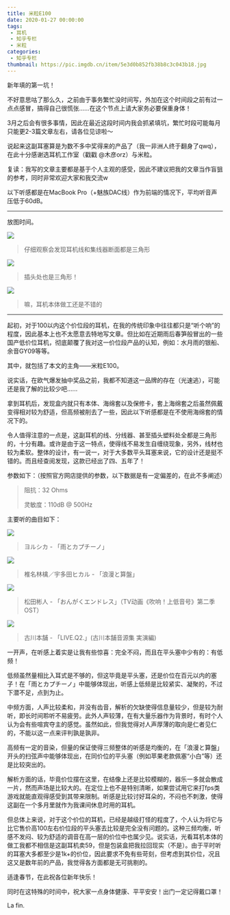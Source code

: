 ```yaml
---
title: 米粒E100
date: 2020-01-27 00:00:00
tags: 
 - 耳机
 - 知乎专栏
 - 米粒
categories:
 - 知乎专栏
thumbnail: https://pic.imgdb.cn/item/5e3d0b852fb38b8c3c043b18.jpg
---
```


新年填的第一坑！

<!--more-->

不好意思咕了那么久，之前由于事务繁忙没时间写，外加在这个时间段之前有过一点点感冒，搞得自己很慌张......在这个节点上请大家务必要保重身体！

3月之后会有很多事情，因此在最近这段时间内我会抓紧填坑，繁忙时段可能每月只能更2-3篇文章左右，请各位见谅啦～

说起来这副耳塞算是为数不多中奖得来的产品了（我一非洲人终于翻身了qwq），在此十分感谢选耳机工作室（戳戳 @木彦orz）与米粒。

复读：我写的文章主要都是基于个人主观的感受，因此不建议把我的文章当作盲狙的参考，同时非常欢迎大家和我交流w

以下听感都是在MacBook Pro（+魅族DAC线）作为前端的情况下，平均听音声压低于60dB。

___

放图时间。

![](https://pic.imgdb.cn/item/5e3d0b852fb38b8c3c043b1a.jpg)

> 仔细观察会发现耳机线和集线器断面都是三角形

![](https://pic.imgdb.cn/item/5e3d0b852fb38b8c3c043b1d.jpg)

> 插头处也是三角形！

![](https://pic.imgdb.cn/item/5e3d0b852fb38b8c3c043b1f.jpg)

> 嘛，耳机本体做工还是不错的

___

起初，对于100以内这个价位段的耳机，在我的传统印象中往往都只是“听个响”的程度，因此基本上也不太愿意去特地写文章。但比如在近期雨后春笋般冒出的一些国产低价位耳机，彻底颠覆了我对这一价位段产品的认知，例如：水月雨的银船、余音GY09等等。

其中，就包括了本文的主角——米粒E100。

说实话，在欧气爆发抽中奖品之前，我都不知道这一品牌的存在（光速逃），可能还是我了解的比较少吧......

拿到耳机后，发现盒内就只有本体、海绵套以及保修卡，套上海绵套之后虽然佩戴变得相对较为舒适，但高频被削去了一些，因此以下听感都是在不使用海绵套的情况下的。

令人值得注意的一点是，这副耳机的线、分线器、甚至插头塑料处全都是三角形的，十分有趣。或许是由于这一特点，使得线不易发生自缠绕现象，另外，线材也较为柔软。整体的设计，有一说一，对于大多数平头耳塞来说，它的设计还是挺不错的。而且经查阅发现，这款已经出了四、五年了！

参数如下：（按照官方网店提供的参数，以下数据是有一定偏差的，在此不多阐述）

>阻抗：32 Ohms
>
>灵敏度：110dB @ 500Hz

主要听的曲目如下：

![](https://pic.imgdb.cn/item/5e3d0b852fb38b8c3c043b21.jpg)

> ヨルシカ - 「雨とカプチーノ」

![](https://pic.imgdb.cn/item/5e3d0b852fb38b8c3c043b23.jpg)

> 椎名林檎／宇多田ヒカル - 「浪漫と算盤」

![](https://pic.imgdb.cn/item/5e3d0b852fb38b8c3c043b25.jpg)

> 松田彬人 - 「おんがくエンドレス」（TV动画《吹响！上低音号》第二季OST）

![](https://pic.imgdb.cn/item/5e3d0b852fb38b8c3c043b27.jpg)

> 古川本舗 - 「LIVE.Q2.」(古川本舗音源集 実演編)

一开声，在听感上着实是让我有些惊喜：完全不闷，而且在平头塞中少有的：有低频！

低频虽然量相比入耳式是不够的，但这毕竟是平头塞，还是价位在百元以内的塞子！在「雨とカプチーノ」中能够体现出，听感上低频是比较紧实、凝聚的，不过下潜不足，点到为止。

中频方面，人声比较柔和，并没有齿音，解析的欠缺使得信息量较少，但是较为耐听，即长时间聆听不易疲劳。此外人声较薄，在有大量乐器作为背景时，有时个人认为会有些喧宾夺主的感觉。虽然如此，但我觉得对人声厚薄的取向是仁者见仁的，不能以这一点来评判孰是孰非。

高频有一定的音染，但量的保证使得三频整体的听感是均衡的，在「浪漫と算盤」开头的扫弦声中能够体现出，在同价位的平头塞（例如苹果老款佩塞“小白”等）还是比较突出的。

解析方面的话，毕竟价位摆在这里，在结像上还是比较模糊的，器乐一多就会散成一片，然而声场是比较大的。在定位上也不是特别清晰，如果尝试用它来打fps类游戏就能直观得感受到其带来限制。听感是比较讨好耳朵的，不闷也不刺激，使得这副在一个多月里就作为我课间休息时用的耳机。

但总体上来说，对于这个价位的耳机，已经是越级打怪的程度了，个人认为将它与比它售价高100左右价位段的平头塞去比较是完全没有问题的。这种三频均衡，听感不发闷、较为舒适的调音在高一层的价位中也属少见。说实话，光看耳机本体的做工我都不相信是这副耳机卖59，但是包装盒把我拉回现实（不是）。由于平时听的耳塞大多都至少是1k+的价位，因此要求不免有些苛刻，但考虑到其价位，况且这又是数年前的产品，我觉得各方面都是无可挑剔的。

适逢春节，在此祝各位新年快乐！

同时在这特殊的时间中，祝大家一点身体健康、平平安安！出门一定记得戴口罩！

La fin.






